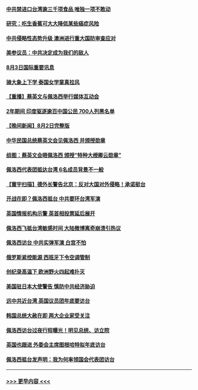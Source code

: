 #### [中共禁进口台湾逾三千项食品 唯独一项不敢动](../pages/prog202/a103493829.md?t=08040201) 
#### [研究：吃生香蕉可大大降低某些癌症风险](../pages/prog202/a103493729.md?t=08040201) 
#### [中共侵略性态势升级 澳洲进行重大国防审查应对](../pages/prog202/a103493733.md?t=08040201) 
#### [美参议员：中共决定成为我们的敌人](../pages/prog202/a103493739.md?t=08040201) 
#### [8月3日国际重要讯息](../pages/prog202/a103493741.md?t=08040201) 
#### [骑大象上下学 泰国女学童真拉风](../pages/prog202/a103493623.md?t=08040201) 
#### [【重播】蔡英文与佩洛西举行媒体互动会](../pages/prog202/a103493186.md?t=08040201) 
#### [2年期间 印度驱逐逾百中国公民 700人列黑名单](../pages/prog202/a103493594.md?t=08040201) 
#### [【晚间新闻】8月2日完整版](../pages/prog202/a103493468.md?t=08040201) 
#### [中华民国总统蔡英文会见佩洛西 并颁授勋章](../pages/prog202/a103493486.md?t=08040201) 
#### [组图：蔡英文会晤佩洛西 颁授“特种大绶卿云勋章”](../pages/prog202/a103493509.md?t=08040201) 
#### [佩洛西代表团抵达台湾 6名成员背景不一般](../pages/prog202/a103493520.md?t=08040201) 
#### [【寰宇扫描】德外长警告北京：反对大国对外侵略！承诺挺台](../pages/prog202/a103493507.md?t=08040201) 
#### [开战在即？佩洛西抵台 中共要环台湾军演](../pages/prog202/a103493491.md?t=08040201) 
#### [英国情报机构示警 英首相投票延后展开](../pages/prog202/a103493462.md?t=08040201) 
#### [佩洛西飞抵台湾敏感时间 大陆微博离奇崩溃引热议](../pages/prog202/a103493427.md?t=08040201) 
#### [佩洛西访台 中共实弹军演 白宫不怕](../pages/prog202/a103493308.md?t=08040201) 
#### [俄罗斯紧控能源 西班牙下令空调管制](../pages/prog202/a103493312.md?t=08040201) 
#### [创纪录高温下 欧洲野火四起难扑灭](../pages/prog202/a103493314.md?t=08040201) 
#### [美国驻日本大使警告 慎防中共经济胁迫](../pages/prog202/a103493341.md?t=08040201) 
#### [远中共近台湾 英国议员团年底要访台](../pages/prog202/a103493305.md?t=08040201) 
#### [韩国总统大赦在即 两大企业家受关注](../pages/prog202/a103493059.md?t=08040201) 
#### [佩洛西访台过夜行程曝光！明见总统、访立院](../pages/prog202/a103493035.md?t=08040201) 
#### [英国也跟进 外委会主席图根哈特拟年底访台](../pages/prog202/a103493047.md?t=08040201) 
#### [佩洛西抵台发声明：我为何率领国会代表团访台](../pages/prog202/a103492932.md?t=08040201) 

----
#### [ >>> 更早内容 <<< ](../indexes/prog202-earlier.md)
